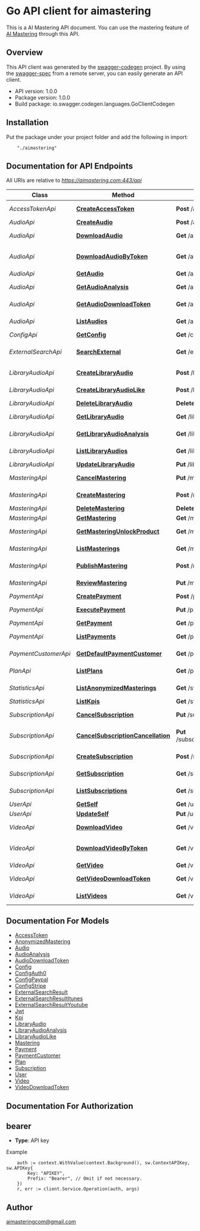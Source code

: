 # Go API client for aimastering

This is a AI Mastering API document. You can use the mastering feature of [AI Mastering](https://aimastering.com) through this API.

## Overview
This API client was generated by the [swagger-codegen](https://github.com/swagger-api/swagger-codegen) project.  By using the [swagger-spec](https://github.com/swagger-api/swagger-spec) from a remote server, you can easily generate an API client.

- API version: 1.0.0
- Package version: 1.0.0
- Build package: io.swagger.codegen.languages.GoClientCodegen

## Installation
Put the package under your project folder and add the following in import:
```
    "./aimastering"
```

## Documentation for API Endpoints

All URIs are relative to *https://aimastering.com:443/api*

Class | Method | HTTP request | Description
------------ | ------------- | ------------- | -------------
*AccessTokenApi* | [**CreateAccessToken**](docs/AccessTokenApi.md#createaccesstoken) | **Post** /access_tokens | Create an API access token.
*AudioApi* | [**CreateAudio**](docs/AudioApi.md#createaudio) | **Post** /audios | Create a new audio.
*AudioApi* | [**DownloadAudio**](docs/AudioApi.md#downloadaudio) | **Get** /audios/{id}/download | Download an audio data by id.
*AudioApi* | [**DownloadAudioByToken**](docs/AudioApi.md#downloadaudiobytoken) | **Get** /audios/download_by_token | Download an audio data by audio_download_token.
*AudioApi* | [**GetAudio**](docs/AudioApi.md#getaudio) | **Get** /audios/{id} | Get an audio by id.
*AudioApi* | [**GetAudioAnalysis**](docs/AudioApi.md#getaudioanalysis) | **Get** /audios/{id}/analysis | Get an audio analysis by id.
*AudioApi* | [**GetAudioDownloadToken**](docs/AudioApi.md#getaudiodownloadtoken) | **Get** /audios/{id}/download_token | Get an audio download token by id.
*AudioApi* | [**ListAudios**](docs/AudioApi.md#listaudios) | **Get** /audios | Get all audios accessable.
*ConfigApi* | [**GetConfig**](docs/ConfigApi.md#getconfig) | **Get** /config | Get config.
*ExternalSearchApi* | [**SearchExternal**](docs/ExternalSearchApi.md#searchexternal) | **Get** /external_search | Search external music and get name, url, thumbnails, etc.
*LibraryAudioApi* | [**CreateLibraryAudio**](docs/LibraryAudioApi.md#createlibraryaudio) | **Post** /library_audios | Create a new library audio.
*LibraryAudioApi* | [**CreateLibraryAudioLike**](docs/LibraryAudioApi.md#createlibraryaudiolike) | **Post** /library_audios/{id}/like | Create a new library audio like.
*LibraryAudioApi* | [**DeleteLibraryAudio**](docs/LibraryAudioApi.md#deletelibraryaudio) | **Delete** /library_audios/{id} | Delete library audio.
*LibraryAudioApi* | [**GetLibraryAudio**](docs/LibraryAudioApi.md#getlibraryaudio) | **Get** /library_audios/{id} | Get a library audio by id.
*LibraryAudioApi* | [**GetLibraryAudioAnalysis**](docs/LibraryAudioApi.md#getlibraryaudioanalysis) | **Get** /library_audios/{id}/analysis | Get a library audio analysis by id.
*LibraryAudioApi* | [**ListLibraryAudios**](docs/LibraryAudioApi.md#listlibraryaudios) | **Get** /library_audios | Get all library audios accessable.
*LibraryAudioApi* | [**UpdateLibraryAudio**](docs/LibraryAudioApi.md#updatelibraryaudio) | **Put** /library_audios/{id} | Update library audio.
*MasteringApi* | [**CancelMastering**](docs/MasteringApi.md#cancelmastering) | **Put** /masterings/{id}/cancel | Cancel a mastering by id.
*MasteringApi* | [**CreateMastering**](docs/MasteringApi.md#createmastering) | **Post** /masterings | Create a new mastering.
*MasteringApi* | [**DeleteMastering**](docs/MasteringApi.md#deletemastering) | **Delete** /masterings/{id} | Delete mastering.
*MasteringApi* | [**GetMastering**](docs/MasteringApi.md#getmastering) | **Get** /masterings/{id} | Get a mastering by id.
*MasteringApi* | [**GetMasteringUnlockProduct**](docs/MasteringApi.md#getmasteringunlockproduct) | **Get** /masterings/{id}/unlock_product | Review a mastering by id.
*MasteringApi* | [**ListMasterings**](docs/MasteringApi.md#listmasterings) | **Get** /masterings | Get all accessable masterings.
*MasteringApi* | [**PublishMastering**](docs/MasteringApi.md#publishmastering) | **Post** /masterings/{id}/publish | Publish a mastering by id.
*MasteringApi* | [**ReviewMastering**](docs/MasteringApi.md#reviewmastering) | **Put** /masterings/{id}/review | Review a mastering by id.
*PaymentApi* | [**CreatePayment**](docs/PaymentApi.md#createpayment) | **Post** /payments | Create a new payment.
*PaymentApi* | [**ExecutePayment**](docs/PaymentApi.md#executepayment) | **Put** /payments/{id}/execute | Execute a payment by id.
*PaymentApi* | [**GetPayment**](docs/PaymentApi.md#getpayment) | **Get** /payments/{id} | Get a payment by id.
*PaymentApi* | [**ListPayments**](docs/PaymentApi.md#listpayments) | **Get** /payments | Get all accessable payments.
*PaymentCustomerApi* | [**GetDefaultPaymentCustomer**](docs/PaymentCustomerApi.md#getdefaultpaymentcustomer) | **Get** /payment_customers/default | Get a default payment customer.
*PlanApi* | [**ListPlans**](docs/PlanApi.md#listplans) | **Get** /plans | Get all accessable plans.
*StatisticsApi* | [**ListAnonymizedMasterings**](docs/StatisticsApi.md#listanonymizedmasterings) | **Get** /statistics/anonymized_masterings | Get anonymized masterings.
*StatisticsApi* | [**ListKpis**](docs/StatisticsApi.md#listkpis) | **Get** /statistics/kpis | Get KPIs.
*SubscriptionApi* | [**CancelSubscription**](docs/SubscriptionApi.md#cancelsubscription) | **Put** /subscriptions/{id}/cancel | Cancel a subscription by id.
*SubscriptionApi* | [**CancelSubscriptionCancellation**](docs/SubscriptionApi.md#cancelsubscriptioncancellation) | **Put** /subscriptions/{id}/cancel_cancellation | Cancel the subscription cancellation  by id.
*SubscriptionApi* | [**CreateSubscription**](docs/SubscriptionApi.md#createsubscription) | **Post** /subscriptions | Create a new subscription.
*SubscriptionApi* | [**GetSubscription**](docs/SubscriptionApi.md#getsubscription) | **Get** /subscriptions/{id} | Get a subscription by id.
*SubscriptionApi* | [**ListSubscriptions**](docs/SubscriptionApi.md#listsubscriptions) | **Get** /subscriptions | Get all accessable subscriptions.
*UserApi* | [**GetSelf**](docs/UserApi.md#getself) | **Get** /users/self | Get self user.
*UserApi* | [**UpdateSelf**](docs/UserApi.md#updateself) | **Put** /users/self | Update self user.
*VideoApi* | [**DownloadVideo**](docs/VideoApi.md#downloadvideo) | **Get** /videos/{id}/download | Download an video data by id.
*VideoApi* | [**DownloadVideoByToken**](docs/VideoApi.md#downloadvideobytoken) | **Get** /videos/download_by_token | Download an video data by video_download_token.
*VideoApi* | [**GetVideo**](docs/VideoApi.md#getvideo) | **Get** /videos/{id} | Get an video by id.
*VideoApi* | [**GetVideoDownloadToken**](docs/VideoApi.md#getvideodownloadtoken) | **Get** /videos/{id}/download_token | Get an video download token by id.
*VideoApi* | [**ListVideos**](docs/VideoApi.md#listvideos) | **Get** /videos | Get all videos accessable.


## Documentation For Models

 - [AccessToken](docs/AccessToken.md)
 - [AnonymizedMastering](docs/AnonymizedMastering.md)
 - [Audio](docs/Audio.md)
 - [AudioAnalysis](docs/AudioAnalysis.md)
 - [AudioDownloadToken](docs/AudioDownloadToken.md)
 - [Config](docs/Config.md)
 - [ConfigAuth0](docs/ConfigAuth0.md)
 - [ConfigPaypal](docs/ConfigPaypal.md)
 - [ConfigStripe](docs/ConfigStripe.md)
 - [ExternalSearchResult](docs/ExternalSearchResult.md)
 - [ExternalSearchResultItunes](docs/ExternalSearchResultItunes.md)
 - [ExternalSearchResultYoutube](docs/ExternalSearchResultYoutube.md)
 - [Jwt](docs/Jwt.md)
 - [Kpi](docs/Kpi.md)
 - [LibraryAudio](docs/LibraryAudio.md)
 - [LibraryAudioAnalysis](docs/LibraryAudioAnalysis.md)
 - [LibraryAudioLike](docs/LibraryAudioLike.md)
 - [Mastering](docs/Mastering.md)
 - [Payment](docs/Payment.md)
 - [PaymentCustomer](docs/PaymentCustomer.md)
 - [Plan](docs/Plan.md)
 - [Subscription](docs/Subscription.md)
 - [User](docs/User.md)
 - [Video](docs/Video.md)
 - [VideoDownloadToken](docs/VideoDownloadToken.md)


## Documentation For Authorization

## bearer
- **Type**: API key 

Example
```
	auth := context.WithValue(context.Background(), sw.ContextAPIKey, sw.APIKey{
		Key: "APIKEY",
		Prefix: "Bearer", // Omit if not necessary.
	})
    r, err := client.Service.Operation(auth, args)
```

## Author

aimasteringcom@gmail.com

